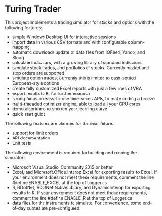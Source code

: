 # Turing Trader
This project implements a trading simulator for stocks and options with the following features:

* simple Windows Desktop UI for interactive sessions
* import data in various CSV formats and with configurable column-mapping
* automatic download/ update of data files from IQFeed, Yahoo, and Stooq
* calculate indicators, with a growing library of standard indicators
* simulate stock trades, and portfolios of stocks. Currently market and stop orders are supported
* simulate option trades. Currently this is limited to cash-settled European-style options
* create fully customized Excel reports with just a few lines of VBA
* export results to R, for further research
* strong focus on easy-to-use time-series APIs, to make coding a breeze
* multi-threaded optimizer engine, able to load all your CPU cores
* demo algorithms to shorten your learning curve
* quick start guide

The following features are planned for the near future:

* support for limit orders
* API documentation
* Unit tests

The following environment is required for building and running the simulator:

* Microsoft Visual Studio, Community 2015 or better
* Excel, and Microsoft.Office.Interop.Excel for exporting results to Excel. If your environment does not meet these requirements, comment the line #define ENABLE_EXCEL at the top of Logger.cs
* R, RDotNet, RDotNet.NativeLibrary, and DynamicInterop for exporting results to R. If your environment does not meet these requirements, comment the line #define ENABLE_R at the top of Logger.cs
* data files for the instruments to simulate. For convenience, some end-of-day quotes are pre-configured


